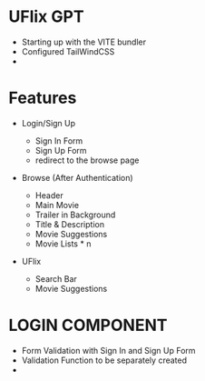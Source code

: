 # UFlix GPT

- Starting up with the VITE bundler
- Configured TailWindCSS
-

# Features

- Login/Sign Up

  - Sign In Form
  - Sign Up Form
  - redirect to the browse page

- Browse (After Authentication)

  - Header
  - Main Movie
  - Trailer in Background
  - Title & Description
  - Movie Suggestions
  - Movie Lists \* n

- UFlix
  - Search Bar
  - Movie Suggestions

# LOGIN COMPONENT

- Form Validation with Sign In and Sign Up Form
- Validation Function to be separately created
-
